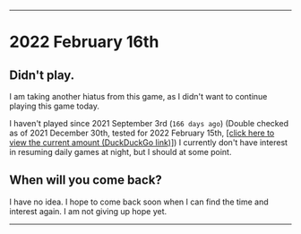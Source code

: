   
***

# 2022 February 16th

## Didn't play.

I am taking another hiatus from this game, as I didn't want to continue playing this game today.

I haven't played since 2021 September 3rd (`166 days ago`) (Double checked as of 2021 December 30th, tested for 2022 February 15th, [[click here to view the current amount (DuckDuckGo link)]](https://duckduckgo.com/?q=Days+since+September+3rd+2021&t=ffab&ia=answer)) I currently don't have interest in resuming daily games at night, but I should at some point.

## When will you come back?

I have no idea. I hope to come back soon when I can find the time and interest again. I am not giving up hope yet.

***
